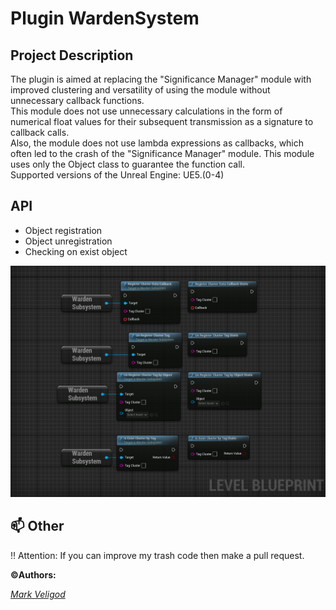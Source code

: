 # Plugin WardenSystem
## Project Description
The plugin is aimed at replacing the "Significance Manager" module with improved clustering and versatility of using the module without unnecessary callback functions.  
This module does not use unnecessary calculations in the form of numerical float values for their subsequent transmission as a signature to callback calls.  
Also, the module does not use lambda expressions as callbacks, which often led to the crash of the "Significance Manager" module. This module uses only the Object class to guarantee the function call.  
Supported versions of the Unreal Engine: UE5.(0-4)  
## API
- Object registration
- Object unregistration
- Checking on exist object

![Image](https://github.com/markveligod/WardenSystem/blob/main/Assets/API.png)  

## 📫 Other <a name="Other"></a>
:bangbang: Attention: If you can improve my trash code then make a pull request.  

**:copyright:Authors:**  
  
*[Mark Veligod](https://github.com/markveligod)*  
